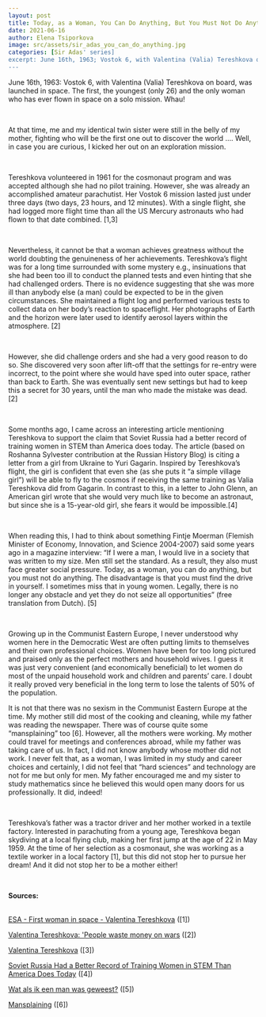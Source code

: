 ```yaml
---
layout: post
title: Today, as a Woman, You Can Do Anything, But You Must Not Do Anything!
date: 2021-06-16  
author: Elena Tsiporkova
image: src/assets/sir_adas_you_can_do_anything.jpg  
categories: [Sir Adas' series]
excerpt: June 16th, 1963; Vostok 6, with Valentina (Valia) Tereshkova on board, was launched in space. The first, the youngest (only 26) and the only woman who has ever flown in space on a solo mission. Whau!
---
```



June 16th, 1963: Vostok 6, with Valentina (Valia) Tereshkova on board, was launched in space. The first, the youngest (only 26) and the only woman who has ever flown in space on a solo mission. Whau!

<br/>

At that time, me and my identical twin sister were still in the belly of my mother, fighting who will be the first one out to discover the world …. Well, in case you are curious, I kicked her out on an exploration mission.

<br/>

Tereshkova volunteered in 1961 for the cosmonaut program and was accepted although she had no pilot training. However, she was already an accomplished amateur parachutist. Her Vostok 6 mission lasted just under three days (two days, 23 hours, and 12 minutes). With a single flight, she had logged more flight time than all the US Mercury astronauts who had flown to that date combined. [1,3]

<br/>

Nevertheless, it cannot be that a woman achieves greatness without the world doubting the genuineness of her achievements. Tereshkova’s flight was for a long time surrounded with some mystery e.g., insinuations that she had been too ill to conduct the planned tests and even hinting that she had challenged orders. There is no evidence suggesting that she was more ill than anybody else (a man) could be expected to be in the given circumstances. She maintained a flight log and performed various tests to collect data on her body’s reaction to spaceflight. Her photographs of Earth and the horizon were later used to identify aerosol layers within the atmosphere. [2]

<br/>

However, she did challenge orders and she had a very good reason to do so. She discovered very soon after lift-off that the settings for re-entry were incorrect, to the point where she would have sped into outer space, rather than back to Earth. She was eventually sent new settings but had to keep this a secret for 30 years, until the man who made the mistake was dead. [2]

<br/>

Some months ago, I came across an interesting article mentioning Tereshkova to support the claim that Soviet Russia had a better record of training women in STEM than America does today. The article (based on Roshanna Sylvester contribution at the Russian History Blog) is citing a letter from a girl from Ukraine to Yuri Gagarin. Inspired by Tereshkova’s flight, the girl is confident that even she (as she puts it “a simple village girl”) will be able to fly to the cosmos if receiving the same training as Valia Tereshkova did from Gagarin. In contrast to this, in a letter to John Glenn, an American girl wrote that she would very much like to become an astronaut, but since she is a 15-year-old girl, she fears it would be impossible.[4]

<br/>

When reading this, I had to think about something Fintje Moerman (Flemish Minister of Economy, Innovation, and Science 2004-2007) said some years ago in a magazine interview: “If I were a man, I would live in a society that was written to my size. Men still set the standard. As a result, they also must face greater social pressure. Today, as a woman, you can do anything, but you must not do anything. The disadvantage is that you must find the drive in yourself. I sometimes miss that in young women. Legally, there is no longer any obstacle and yet they do not seize all opportunities” (free translation from Dutch). [5]

<br/>

Growing up in the Communist Eastern Europe, I never understood why women here in the Democratic West are often putting limits to themselves and their own professional choices. Women have been for too long pictured and praised only as the perfect mothers and household wives. I guess it was just very convenient (and economically beneficial) to let women do most of the unpaid household work and children and parents’ care. I doubt it really proved very beneficial in the long term to lose the talents of 50% of the population.

It is not that there was no sexism in the Communist Eastern Europe at the time. My mother still did most of the cooking and cleaning, while my father was reading the newspaper. There was of course quite some “mansplaining” too [6]. However, all the mothers were working. My mother could travel for meetings and conferences abroad, while my father was taking care of us. In fact, I did not know anybody whose mother did not work. I never felt that, as a woman, I was limited in my study and career choices and certainly, I did not feel that “hard sciences” and technology are not for me but only for men. My father encouraged me and my sister to study mathematics since he believed this would open many doors for us professionally. It did, indeed!

<br/>

Tereshkova’s father was a tractor driver and her mother worked in a textile factory. Interested in parachuting from a young age, Tereshkova began skydiving at a local flying club, making her first jump at the age of 22 in May 1959. At the time of her selection as a cosmonaut, she was working as a textile worker in a local factory [1], but this did not stop her to pursue her dream! And it did not stop her to be a mother either!

<br/>

**Sources:**

<br/>
<a href="http://www.esa.int/About_Us/ESA_history/50_years_of_humans_in_space/First_woman_in_space_Valentina" target="_blank" alt="ESA - First woman in space - Valentina Tereshkova" class="text-blue-600 underline">ESA - First woman in space - Valentina Tereshkova</a> ([1])

<a href="https://www.theguardian.com/global-development-professionals-network/2017/mar/29/valentina-tereshkova-first-woman-in-space-people-waste-money-on-wars" target="_blank" alt="Valentina Tereshkova: 'People waste money on wars" class="text-blue-600 underline">Valentina Tereshkova: 'People waste money on wars</a> ([2])

<a href="https://www.britannica.com/biography/Valentina-Tereshkova" target="_blank" alt="Valentina Tereshkova" class="text-blue-600 underline">Valentina Tereshkova</a> ([3])

<a href="https://www.smithsonianmag.com/smart-news/soviet-russia-had-a-better-record-of-training-women-in-stem-than-america-does-today-180948141/" target="_blank" alt="Soviet Russia Had a Better Record of Training Women in STEM Than America Does Today" class="text-blue-600 underline">Soviet Russia Had a Better Record of Training Women in STEM Than America Does Today</a> ([4])

<a href="https://www.knack.be/nieuws/wereld/wat-als-ik-een-man-was-geweest/article-normal-89077.html" target="_blank" alt="Wat als ik een man was geweest?" class="text-blue-600 underline">Wat als ik een man was geweest?</a> ([5])

<a href="https://en.wikipedia.org/wiki/Mansplaining" target="_blank" alt="Mansplaining" class="text-blue-600 underline">Mansplaining</a> ([6])
